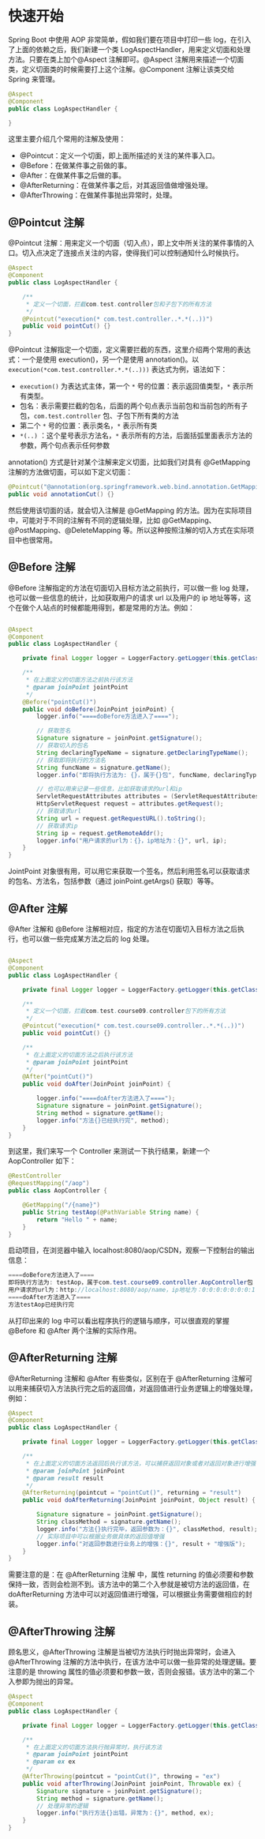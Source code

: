 # 快速开始

Spring Boot 中使用 AOP 非常简单，假如我们要在项目中打印一些 log，在引入了上面的依赖之后，我们新建一个类 LogAspectHandler，用来定义切面和处理方法。只要在类上加个@Aspect 注解即可。@Aspect 注解用来描述一个切面类，定义切面类的时候需要打上这个注解。@Component 注解让该类交给 Spring 来管理。

```java
@Aspect
@Component
public class LogAspectHandler {

}
```

这里主要介绍几个常用的注解及使用：

- @Pointcut：定义一个切面，即上面所描述的关注的某件事入口。
- @Before：在做某件事之前做的事。
- @After：在做某件事之后做的事。
- @AfterReturning：在做某件事之后，对其返回值做增强处理。
- @AfterThrowing：在做某件事抛出异常时，处理。

## @Pointcut 注解

@Pointcut 注解：用来定义一个切面（切入点），即上文中所关注的某件事情的入口。切入点决定了连接点关注的内容，使得我们可以控制通知什么时候执行。

```java
@Aspect
@Component
public class LogAspectHandler {

    /**
     * 定义一个切面，拦截com.test.controller包和子包下的所有方法
     */
    @Pointcut("execution(* com.test.controller..*.*(..))")
    public void pointCut() {}
}
```

@Pointcut 注解指定一个切面，定义需要拦截的东西，这里介绍两个常用的表达式：一个是使用 execution()，另一个是使用 annotation()。以 `execution(*com.test.controller.*.*(..)))` 表达式为例，语法如下：

- `execution()` 为表达式主体，第一个 `*` 号的位置：表示返回值类型，`*` 表示所有类型。
- 包名：表示需要拦截的包名，后面的两个句点表示当前包和当前包的所有子包，`com.test.controller` 包、子包下所有类的方法
- 第二个 `*` 号的位置：表示类名，`*` 表示所有类
- `*(..)` ：这个星号表示方法名，`*` 表示所有的方法，后面括弧里面表示方法的参数，两个句点表示任何参数

annotation() 方式是针对某个注解来定义切面，比如我们对具有 @GetMapping 注解的方法做切面，可以如下定义切面：

```java
@Pointcut("@annotation(org.springframework.web.bind.annotation.GetMapping)")
public void annotationCut() {}
```

然后使用该切面的话，就会切入注解是 @GetMapping 的方法。因为在实际项目中，可能对于不同的注解有不同的逻辑处理，比如 @GetMapping、@PostMapping、@DeleteMapping 等。所以这种按照注解的切入方式在实际项目中也很常用。

## @Before 注解

@Before 注解指定的方法在切面切入目标方法之前执行，可以做一些 log 处理，也可以做一些信息的统计，比如获取用户的请求 url 以及用户的 ip 地址等等，这个在做个人站点的时候都能用得到，都是常用的方法。例如：

```java

@Aspect
@Component
public class LogAspectHandler {

    private final Logger logger = LoggerFactory.getLogger(this.getClass());

    /**
     * 在上面定义的切面方法之前执行该方法
     * @param joinPoint jointPoint
     */
    @Before("pointCut()")
    public void doBefore(JoinPoint joinPoint) {
        logger.info("====doBefore方法进入了====");

        // 获取签名
        Signature signature = joinPoint.getSignature();
        // 获取切入的包名
        String declaringTypeName = signature.getDeclaringTypeName();
        // 获取即将执行的方法名
        String funcName = signature.getName();
        logger.info("即将执行方法为: {}，属于{}包", funcName, declaringTypeName);

        // 也可以用来记录一些信息，比如获取请求的url和ip
        ServletRequestAttributes attributes = (ServletRequestAttributes) RequestContextHolder.getRequestAttributes();
        HttpServletRequest request = attributes.getRequest();
        // 获取请求url
        String url = request.getRequestURL().toString();
        // 获取请求ip
        String ip = request.getRemoteAddr();
        logger.info("用户请求的url为：{}，ip地址为：{}", url, ip);
    }
}
```

JointPoint 对象很有用，可以用它来获取一个签名，然后利用签名可以获取请求的包名、方法名，包括参数（通过 joinPoint.getArgs() 获取）等等。

## @After 注解

@After 注解和 @Before 注解相对应，指定的方法在切面切入目标方法之后执行，也可以做一些完成某方法之后的 log 处理。

```java

@Aspect
@Component
public class LogAspectHandler {

    private final Logger logger = LoggerFactory.getLogger(this.getClass());

    /**
     * 定义一个切面，拦截com.test.course09.controller包下的所有方法
     */
    @Pointcut("execution(* com.test.course09.controller..*.*(..))")
    public void pointCut() {}

    /**
     * 在上面定义的切面方法之后执行该方法
     * @param joinPoint jointPoint
     */
    @After("pointCut()")
    public void doAfter(JoinPoint joinPoint) {

        logger.info("====doAfter方法进入了====");
        Signature signature = joinPoint.getSignature();
        String method = signature.getName();
        logger.info("方法{}已经执行完", method);
    }
}
```

到这里，我们来写一个 Controller 来测试一下执行结果，新建一个 AopController 如下：

```java
@RestController
@RequestMapping("/aop")
public class AopController {

    @GetMapping("/{name}")
    public String testAop(@PathVariable String name) {
        return "Hello " + name;
    }
}
```

启动项目，在浏览器中输入 localhost:8080/aop/CSDN，观察一下控制台的输出信息：

```java
====doBefore方法进入了====
即将执行方法为: testAop，属于com.test.course09.controller.AopController包
用户请求的url为：http://localhost:8080/aop/name，ip地址为：0:0:0:0:0:0:0:1
====doAfter方法进入了====
方法testAop已经执行完
```

从打印出来的 log 中可以看出程序执行的逻辑与顺序，可以很直观的掌握 @Before 和 @After 两个注解的实际作用。

## @AfterReturning 注解

@AfterReturning 注解和 @After 有些类似，区别在于 @AfterReturning 注解可以用来捕获切入方法执行完之后的返回值，对返回值进行业务逻辑上的增强处理，例如：

```java
@Aspect
@Component
public class LogAspectHandler {

    private final Logger logger = LoggerFactory.getLogger(this.getClass());

    /**
     * 在上面定义的切面方法返回后执行该方法，可以捕获返回对象或者对返回对象进行增强
     * @param joinPoint joinPoint
     * @param result result
     */
    @AfterReturning(pointcut = "pointCut()", returning = "result")
    public void doAfterReturning(JoinPoint joinPoint, Object result) {

        Signature signature = joinPoint.getSignature();
        String classMethod = signature.getName();
        logger.info("方法{}执行完毕，返回参数为：{}", classMethod, result);
        // 实际项目中可以根据业务做具体的返回值增强
        logger.info("对返回参数进行业务上的增强：{}", result + "增强版");
    }
}
```

需要注意的是：在 @AfterReturning 注解 中，属性 returning 的值必须要和参数保持一致，否则会检测不到。该方法中的第二个入参就是被切方法的返回值，在 doAfterReturning 方法中可以对返回值进行增强，可以根据业务需要做相应的封装。

## @AfterThrowing 注解

顾名思义，@AfterThrowing 注解是当被切方法执行时抛出异常时，会进入 @AfterThrowing 注解的方法中执行，在该方法中可以做一些异常的处理逻辑。要注意的是 throwing 属性的值必须要和参数一致，否则会报错。该方法中的第二个入参即为抛出的异常。

```java
@Aspect
@Component
public class LogAspectHandler {

    private final Logger logger = LoggerFactory.getLogger(this.getClass());

    /**
     * 在上面定义的切面方法执行抛异常时，执行该方法
     * @param joinPoint jointPoint
     * @param ex ex
     */
    @AfterThrowing(pointcut = "pointCut()", throwing = "ex")
    public void afterThrowing(JoinPoint joinPoint, Throwable ex) {
        Signature signature = joinPoint.getSignature();
        String method = signature.getName();
        // 处理异常的逻辑
        logger.info("执行方法{}出错，异常为：{}", method, ex);
    }
}
```
